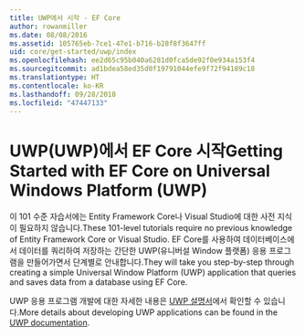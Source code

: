 ```yaml
---
title: UWP에서 시작 - EF Core
author: rowanmiller
ms.date: 08/08/2016
ms.assetid: 105765eb-7ce1-47e1-b716-b28f8f3647ff
uid: core/get-started/uwp/index
ms.openlocfilehash: ee2d65c95b040a6281d0fca5de92f0e934a153f4
ms.sourcegitcommit: ad1bdea58ed35d0f19791044efe9f72f94189c18
ms.translationtype: HT
ms.contentlocale: ko-KR
ms.lasthandoff: 09/28/2018
ms.locfileid: "47447133"
---
```

# <a name="getting-started-with-ef-core-on-universal-windows-platform-uwp"></a><span data-ttu-id="0dfe8-102">UWP(UWP)에서 EF Core 시작</span><span class="sxs-lookup"><span data-stu-id="0dfe8-102">Getting Started with EF Core on Universal Windows Platform (UWP)</span></span>

<span data-ttu-id="0dfe8-103">이 101 수준 자습서에는 Entity Framework Core나 Visual Studio에 대한 사전 지식이 필요하지 않습니다.</span><span class="sxs-lookup"><span data-stu-id="0dfe8-103">These 101-level tutorials require no previous knowledge of Entity Framework Core or Visual Studio.</span></span> <span data-ttu-id="0dfe8-104">EF Core를 사용하여 데이터베이스에서 데이터를 쿼리하여 저장하는 간단한 UWP(유니버설 Window 플랫폼) 응용 프로그램을 만들어가면서 단계별로 안내합니다.</span><span class="sxs-lookup"><span data-stu-id="0dfe8-104">They will take you step-by-step through creating a simple Universal Window Platform (UWP) application that queries and saves data from a database using EF Core.</span></span>

<span data-ttu-id="0dfe8-105">UWP 응용 프로그램 개발에 대한 자세한 내용은 [UWP 설명서](https://docs.microsoft.com/windows/uwp/develop/)에서 확인할 수 있습니다.</span><span class="sxs-lookup"><span data-stu-id="0dfe8-105">More details about developing UWP applications can be found in the [UWP documentation](https://docs.microsoft.com/windows/uwp/develop/).</span></span>
